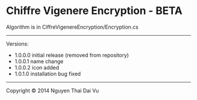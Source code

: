 Chiffre Vigenere Encryption - BETA
==================================
Algorithm is in CiffreVigenereEncryption/Encryption.cs

__________________________________
Versions:
- 1.0.0.0 initial release (removed from repository)
- 1.0.0.1 name change
- 1.0.0.2 icon added
- 1.0.1.0 installation bug fixed

__________________________________
Copyright © 2014 Nguyen Thai Dai Vu
